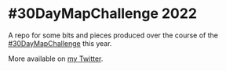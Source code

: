 # #30DayMapChallenge 2022

A repo for some bits and pieces produced over the course of the [#30DayMapChallenge](https://github.com/tjukanovt/30DayMapChallenge) this year.

More available on [my Twitter](https://twitter.com/Iawmatthew/).
